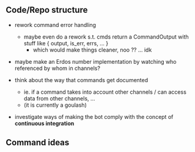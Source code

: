 ## Code/Repo structure

- rework command error handling
    - maybe even do a rework s.t. cmds return a CommandOutput with stuff like { output, is_err, errs, ... }
        - which would make things cleaner, noo ?? ... idk

- maybe make an Erdos number implementation by watching who referenced by whom in channels?

- think about the way that commands get documented
    - ie. if a command takes into account other channels / can access data from other channels, ... 
    - (it is currently a goulash)

- investigate ways of making the bot comply with the concept of **continuous integration**

## Command ideas
